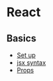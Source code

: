 # React

## Basics
- [Set up](react_set_up.md)
- [jsx syntax](react_jsx_syntax.md)
- [Props](react_props.md)

### 
